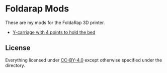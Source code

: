 
# Foldarap Mods

These are my mods for the FoldaRap 3D printer. 

 - [Y-carriage with 4 points to hold the bed](y-carriage-4points)


## License

Everything licensed under [CC-BY-4.0][LIC01] except otherwise specified under the directory.


[LIC01]: https://github.com/rafacouto/3d-foldarap/blob/master/LICENSE


